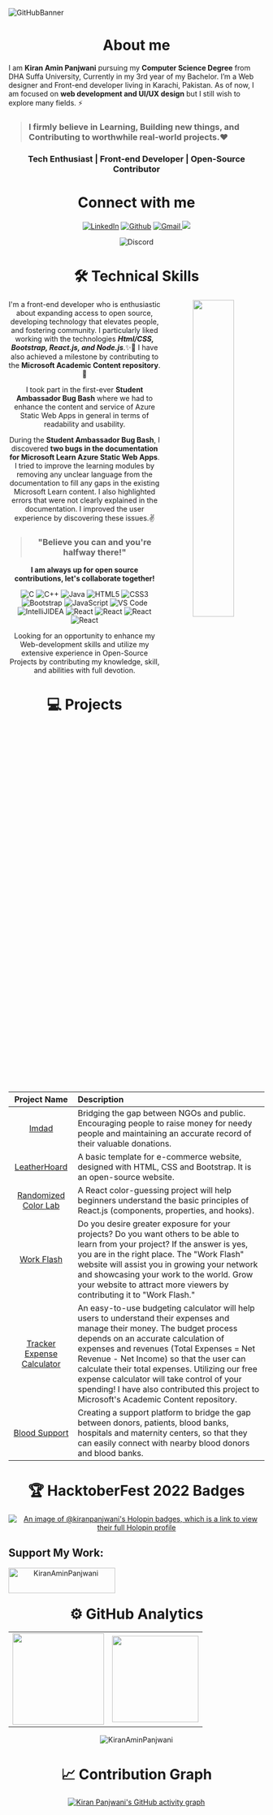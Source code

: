 <!-- 
![reame4](https://user-images.githubusercontent.com/90326051/164891150-8bc4a1d8-b9df-4a83-8857-3cf47e320658.png) 

<h1 align="center" >Hey, I'm <a href="https://www.linkedin.com/in/KiranAminPanjwani/" target="_blank"> Kiran Panjwani 👋</a>
  </br>
<img width="40%" align="right"   src="https://user-images.githubusercontent.com/90326051/163715255-a025d887-bdf0-4801-afd9-929c9d876190.png" > -->

<!-- ![MyGithubBanner](https://user-images.githubusercontent.com/90326051/192113603-d802367b-14e0-462e-9d30-e138caef5898.png) -->
![GitHubBanner](https://github.com/KiranAminPanjwani/KiranAminPanjwani/assets/90326051/4ba4e89c-4670-4b43-a12e-c635d9a6a16f)


<!-- <h3>About me,</h3> -->
<h1 align="center"> About me</h1>

I am <b>Kiran Amin Panjwani</b> pursuing my <b>Computer Science Degree</b> from DHA Suffa University, Currently in my 3rd year of my Bachelor. I’m a Web designer and Front-end developer living in Karachi, Pakistan. As of now, I am focused on <b>web development and UI/UX design</b> but I still wish to explore many fields. ⚡

> ### I firmly believe in <b>Learning</b>, <b>Building</b> new things, and <b>Contributing</b> to worthwhile real-world projects.❤

<h3 align="center">Tech Enthusiast | Front-end Developer | Open-Source Contributor </h3>
   <div align="center">

 <h1 align="center">Connect with me</h1>

<div align="center">
<a  href="https://www.linkedin.com/in/kiran-panjwani-20621k318/" target="_blank"><img alt="LinkedIn" src="https://img.shields.io/badge/linkedin%20-%230077B5.svg?&style=for-the-badge&logo=linkedin&logoColor=white" /></a>
<a href="https://github.com/KiranAminPanjwani" target="_blank"><img alt="Github" src="https://img.shields.io/badge/GitHub-100000?style=for-the-badge&logo=github&logoColor=white"/></a>
<a href="mailto:kiranpanjwani220@gmail.com"><img  alt="Gmail" src="https://img.shields.io/badge/Gmail-D14836?style=for-the-badge&logo=gmail&logoColor=white" />
<a href="https://twitter.com/KIRANPANJWANI7?t=3SlrdeoIF-cEzwKNeSS9vw&s=09" target="_blank"><img src="https://img.shields.io/badge/twitter-%2300acee.svg?&style=for-the-badge&logo=twitter&logoColor=white&alt=twitter" /></a>

![Discord](https://img.shields.io/badge/@kiran__6018-%235865F2.svg?style=for-the-badge&logo=discord&logoColor=white)
</div>

 
 <div align="center">

<h1>🛠 Technical Skills</h1>
   
   <img width="40%" align="right"   src="https://user-images.githubusercontent.com/90326051/196059543-f26eed56-e331-4211-8c0f-7ec25ab482de.png">

I'm a front-end developer who is enthusiastic about expanding access to open source, developing technology that elevates people, and fostering community. I particularly liked working with the technologies _**Html/CSS, Bootstrap, React.js, and Node.js**_.✨💖 I have also achieved a milestone by contributing to the **Microsoft Academic Content repository**.🎉

I took part in the first-ever **Student Ambassador Bug Bash** where we had to enhance the content and service of Azure Static Web Apps in general in terms of readability and usability.

During the **Student Ambassador Bug Bash**, I discovered **two bugs in the documentation for Microsoft Learn Azure Static Web Apps**. I tried to improve the learning modules by removing any unclear language from the documentation to fill any gaps in the existing Microsoft Learn content. I also highlighted errors that were not clearly explained in the documentation. I improved the user experience by discovering these issues.✌

> ### "Believe you can and you're halfway there!"

**I am always up for open source contributions, let's collaborate together!**

<p align="center"> 
<img alt="C" src="https://img.shields.io/badge/c-%2300599C.svg?&style=for-the-badge&logo=c&logoColor=white" />
<img alt="C++" src="https://img.shields.io/badge/c++-%2300599C.svg?&style=for-the-badge&logo=c%2B%2B&ogoColor=white" />
 <img alt="Java" src="https://img.shields.io/badge/java-%23ED8B00.svg?&style=for-the-badge&logo=java&logoColor=white" />
<img alt="HTML5" src="https://img.shields.io/badge/html5-%23E34F26.svg?&style=for-the-badge&logo=html5&logoColor=white" />
 <img alt="CSS3" src="https://img.shields.io/badge/css3-%231572B6.svg?&style=for-the-badge&logo=css3&logoColor=white" />
 <img alt="Bootstrap" src="https://img.shields.io/badge/bootstrap-%23563D7C.svg?style=for-the-badge&logo=bootstrap&logoColor=white" />
 <img alt="JavaScript" src="https://img.shields.io/badge/javascript-%23323330.svg?&style=for-the-badge&logo=javascript&logoColor=%23F7DF1E" />
    <img alt="VS Code" src="https://img.shields.io/badge/Visual_Studio_Code-0078D4?style=for-the-badge&logo=visual%20studio%20code&logoColor=white" />
    <img alt="IntelliJIDEA" src="https://img.shields.io/badge/IntelliJIDEA-000000.svg?style=for-the-badge&logo=intellij-idea&logoColor=white" />
    <img alt="React" src="https://img.shields.io/badge/react-%2320232a.svg?style=for-the-badge&logo=react&logoColor=%2361DAFB"/> 
    <img alt="React" src="https://img.shields.io/badge/Microsoft-0078D4?style=for-the-badge&logo=microsoft&logoColor=white"/> 
    <img alt="React" src="https://img.shields.io/badge/Microsoft_Learn-258ffa?style=for-the-badge&logo=microsoft&logoColor=white"/> 
    <img alt="React" src="https://img.shields.io/badge/azure-%230072C6.svg?style=for-the-badge&logo=microsoftazure&logoColor=white"/> 
</p>


Looking for an opportunity to enhance my Web-development skills and utilize my extensive experience in Open-Source Projects by contributing my knowledge, skill, and abilities with full devotion.


<h1 align="center">💻 Projects</h1>


| Project Name      | Description | 
| :---:        |    :----   |  
| [Imdad](https://imdad.netlify.app/)  | Bridging the gap between NGOs and public. Encouraging people to raise money for needy people and maintaining an accurate record of their valuable donations.
| [LeatherHoard](https://leatherhoard.netlify.app/)     | A basic template for e-commerce website, designed with HTML, CSS and Bootstrap. It is an open-source website.
| [Randomized Color Lab](https://colors-lab.netlify.app/)     | A React color-guessing project will help beginners understand the basic principles of React.js (components, properties, and hooks).
| [Work Flash](https://workflash.netlify.app/)     | Do you desire greater exposure for your projects? Do you want others to be able to learn from your project? If the answer is yes, you are in the right place. The "Work Flash" website will assist you in growing your network and showcasing your work to the world. Grow your website to attract more viewers by contributing it to "Work Flash."
| [Tracker Expense Calculator](https://yellow-dune-0d56eaa00.1.azurestaticapps.net/index.html)     | An easy-to-use budgeting calculator will help users to understand their expenses and manage their money. The budget process depends on an accurate calculation of expenses and revenues (Total Expenses = Net Revenue - Net Income) so that the user can calculate their total expenses. Utilizing our free expense calculator will take control of your spending! I have also contributed this project to Microsoft's Academic Content repository.
| [Blood Support](http://blood-support.live/)  | Creating a support platform to bridge the gap between donors, patients, blood banks, hospitals and maternity centers, so that they can easily connect with nearby blood donors and blood banks. |
  

# 🏆 HacktoberFest 2022 Badges
[![An image of @kiranpanjwani's Holopin badges, which is a link to view their full Holopin profile](https://holopin.me/kiranpanjwani)](https://holopin.io/@kiranpanjwani)

<h2 align="left">Support My Work:</h2>
<p><a href="https://www.buymeacoffee.com/kiranpanjwani220"> <img align="left" src="https://cdn.buymeacoffee.com/buttons/v2/default-yellow.png" height="50" width="210" alt="KiranAminPanjwani" /></a></p><br><br>
   
# ⚙️ GitHub Analytics
  
<table>
  <tr>
<td><img height="180px" src="https://github-readme-stats.vercel.app/api?username=KiranAminPanjwani&show_icons=true&theme=dark" />
    <td><img height="170px" src="https://github-readme-stats.vercel.app/api/top-langs/?username=KiranAminPanjwani&layout=compact&theme=dark" /></td>
  </tr>
</table>

<div align="center">
<p><img align="center" src="https://github-readme-streak-stats.herokuapp.com/?user=KiranAminPanjwani&layout=compact&theme=dark" alt="KiranAminPanjwani"/></p>
  </div>


# 📈 Contribution Graph  
 [![Kiran Panjwani's GitHub activity graph](https://activity-graph.herokuapp.com/graph?username=KiranAminPanjwani&&theme=xcode)](https://github.com/KiranAminPanjwani)

 </div>

<!---
KiranAminPanjwani/KiranAminPanjwani is a ✨ special ✨ repository because its `README.md` (this file) appears on your GitHub profile.
You can click the Preview link to take a look at your changes.
--->
